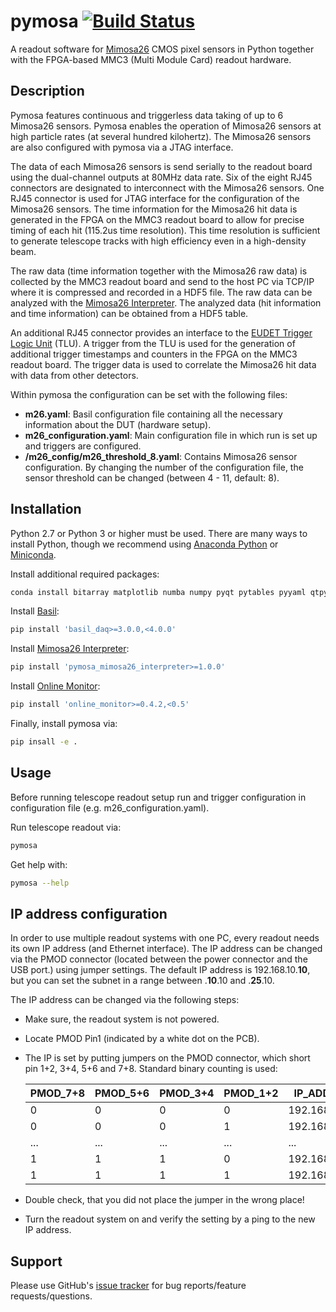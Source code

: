 # pymosa [![Build Status](https://travis-ci.org/SiLab-Bonn/pymosa.svg?branch=master)](https://travis-ci.org/SiLab-Bonn/pymosa)

A readout software for [Mimosa26](http://www.iphc.cnrs.fr/List-of-MIMOSA-chips.html) CMOS pixel sensors in Python together with the FPGA-based MMC3 (Multi Module Card) readout hardware.

## Description

Pymosa features continuous and triggerless data taking of up to 6 Mimosa26 sensors.
Pymosa enables the operation of Mimosa26 sensors at high particle rates (at several hundred kilohertz).
The Mimosa26 sensors are also configured with pymosa via a JTAG interface.

The data of each Mimosa26 sensors is send serially to the readout board using the dual-channel outputs at 80MHz data rate.
Six of the eight RJ45 connectors are designated to interconnect with the Mimosa26 sensors.
One RJ45 connector is used for JTAG interface for the configuration of the Mimosa26 sensors.
The time information for the Mimosa26 hit data is generated in the FPGA on the MMC3 readout board to allow for precise timing of each hit (115.2us time resolution).
This time resolution is sufficient to generate telescope tracks with high efficiency even in a high-density beam.

The raw data (time information together with the Mimosa26 raw data) is collected by the MMC3 readout board and send to the host PC via TCP/IP where it is compressed and recorded in a HDF5 file.
The raw data can be analyzed with the [Mimosa26 Interpreter](https://github.com/SiLab-Bonn/pymosa_mimosa26_interpreter).
The analyzed data (hit information and time information) can be obtained from a HDF5 table.

An additional RJ45 connector provides an interface to the [EUDET Trigger Logic Unit](https://www.eudet.org/e26/e28/e42441/e57298/EUDET-MEMO-2009-04.pdf) (TLU).
A trigger from the TLU is used for the generation of additional trigger timestamps and counters in the FPGA on the MMC3 readout board.
The trigger data is used to correlate the Mimosa26 hit data with data from other detectors.

Within pymosa the configuration can be set with the following files:

 - **m26.yaml**:
   Basil configuration file containing all the necessary information about the DUT (hardware setup).
 - **m26_configuration.yaml**:
   Main configuration file in which run is set up and triggers are configured.
 - **/m26_config/m26_threshold_8.yaml**:
   Contains Mimosa26 sensor configuration. By changing the number of the configuration file, the sensor threshold can be changed (between 4 - 11, default: 8).


## Installation

Python 2.7 or Python 3 or higher must be used. There are many ways to install Python, though we recommend using [Anaconda Python](https://www.anaconda.com/distribution/) or [Miniconda](https://docs.conda.io/en/latest/miniconda.html).

Install additional required packages:
```bash
conda install bitarray matplotlib numba numpy pyqt pytables pyyaml qtpy tqdm
```

Install [Basil](https://github.com/SiLab-Bonn/basil):
```bash
pip install 'basil_daq>=3.0.0,<4.0.0'
```

Install [Mimosa26 Interpreter](https://github.com/SiLab-Bonn/pymosa_mimosa26_interpreter):
```bash
pip install 'pymosa_mimosa26_interpreter>=1.0.0'
```

Install [Online Monitor](https://github.com/SiLab-Bonn/online_monitor):
```bash
pip install 'online_monitor>=0.4.2,<0.5'
```

Finally, install pymosa via:
```bash
pip insall -e .
```

## Usage

Before running telescope readout setup run and trigger configuration in configuration file (e.g. m26_configuration.yaml).

Run telescope readout via:
```bash
pymosa
```

Get help with:
```bash
pymosa --help
```


## IP address configuration
In order to use multiple readout systems with one PC, every readout needs its own IP address (and Ethernet interface). The IP address can be changed via the PMOD connector (located between the power connector and the USB port.) using jumper settings.
The default IP address is 192.168.10.**10**, but you can set the subnet in a range between .**10**.10 and .**25**.10.

The IP address can be changed via the following steps:
- Make sure, the readout system is not powered.
- Locate PMOD Pin1 (indicated by a white dot on the PCB).
- The IP is set by putting jumpers on the PMOD connector, which short pin 1+2, 3+4, 5+6 and 7+8. Standard binary counting is used:

    | PMOD_7+8 | PMOD_5+6 | PMOD_3+4 | PMOD_1+2 | IP_ADDRESS    |
    | -------- | -------- | -------- | -------- | ------------- |
    | 0        | 0        | 0        | 0        | 192.168.10.10 |
    | 0        | 0        | 0        | 1        | 192.168.11.10 |
    | ...      | ...      | ...      | ...      | ...           |
    | 1        | 1        | 1        | 0        | 192.168.24.10 |
    | 1        | 1        | 1        | 1        | 192.168.25.10 |


- Double check, that you did not place the jumper in the wrong place!
- Turn the readout system on and verify the setting by a ping to the new IP address.


## Support

Please use GitHub's [issue tracker](https://github.com/SiLab-Bonn/pymosa/issues) for bug reports/feature requests/questions.
